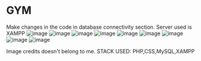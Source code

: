 # GYM
Make changes in the code in database connectivity section.
Server used is XAMPP
 ![image](https://github.com/bhavesh090802/GYM/assets/124791411/892ebf47-7c9a-4d94-b9ed-8a90897c5731)
![image](https://github.com/bhavesh090802/GYM/assets/124791411/58abae9e-ac6d-483d-80fd-a4f4f1981221)
![image](https://github.com/bhavesh090802/GYM/assets/124791411/4c38edc3-c4c5-4167-bf6a-1593289ec117)
![image](https://github.com/bhavesh090802/GYM/assets/124791411/a5bc0d72-44aa-45df-bf8e-9acf831aeaa5)
![image](https://github.com/bhavesh090802/GYM/assets/124791411/a380f8f6-4cfd-4d8e-b10d-463dbc44997e)
![image](https://github.com/bhavesh090802/GYM/assets/124791411/79ccba08-cf3f-4091-96e9-433f874e0295)
![image](https://github.com/bhavesh090802/GYM/assets/124791411/c034662e-46f4-4a7d-92f0-d36ced544252)
![image](https://github.com/bhavesh090802/GYM/assets/124791411/3660ffe8-4637-4502-bcaa-ae9e07b1fc4f)
![image](https://github.com/bhavesh090802/GYM/assets/124791411/f41b57f4-d39e-4a7b-b771-7e5f1f14d994)

 
Image credits doesn't belong to me.
STACK USED:
PHP,CSS,MySQL,XAMPP
